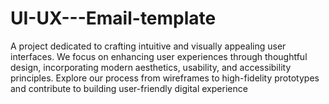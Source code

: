 # UI-UX---Email-template
A project dedicated to crafting intuitive and visually appealing user interfaces. We focus on enhancing user experiences through thoughtful design, incorporating modern aesthetics, usability, and accessibility principles. Explore our process from wireframes to high-fidelity prototypes and contribute to building user-friendly digital experience
